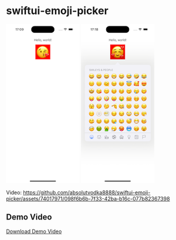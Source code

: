 # swiftui-emoji-picker
![Demo Image](./images/image1.png)
![Demo Image](./images/image2.png)

Video:
https://github.com/absolutvodka8888/swiftui-emoji-picker/assets/74017971/098f6b6b-7f33-42ba-b16c-077b82367398

## Demo Video

[Download Demo Video](./videos/demo_video.mov)
